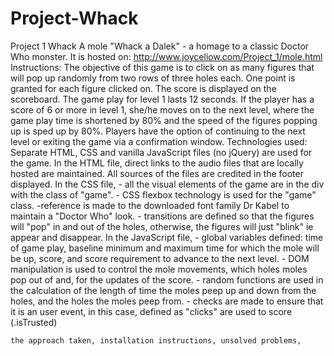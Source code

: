 # Project-Whack
Project 1 Whack A mole "Whack a Dalek" - a homage to a classic Doctor Who monster.
It is hosted on: http://www.joyceliow.com/Project_1/mole.html
Instructions: 
The objective of this game is to click on as many figures that will pop up randomly from two rows of three holes each. 
One point is granted for each figure clicked on. The score is displayed on the scoreboard.
The game play for level 1 lasts 12 seconds. 
If the player has a score of 6 or more in level 1, she/he moves on to the next level, where the game play time is shortened by 80% and the speed of the figures popping up is sped up by 80%.
Players have the option of continuing to the next level or exiting the game via a confirmation window.
Technologies used: 
Separate HTML, CSS and vanilla JavaScript files (no jQuery) are used for the game. 
In the HTML file, direct links to the audio files that are locally hosted are maintained. All sources of the files are credited in the footer displayed.
In the CSS file, 
    - all the visual elements of the game are in the div with the class of "game". 
    - CSS flexbox technology is used for the "game" class. 
    -reference is made to the downloaded font family Dr Kabel to maintain a "Doctor Who" look. 
    - transitions are defined so that the figures will "pop" in and out of the holes, otherwise, the figures will just "blink" ie appear and disappear. 
In the JavaScript file,
    - global variables defined: time of game play, baseline minimum and maximum time for which the mole will be up, score, and score requirement to advance to the next level. 
    - DOM manipulation is used to control the mole movements, which holes moles pop out of and, for the updates of the score. 
    - random functions are used in the calculation of the length of  time the moles peep up and down from the holes, and the holes the moles peep from.
    - checks are made to ensure that it is an user event, in this case, defined as "clicks" are used to score (.isTrusted)
    


    the approach taken, installation instructions, unsolved problems, 